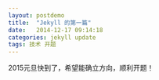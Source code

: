 ```yaml
---
layout: postdemo
title:  "Jekyll 的第一篇"
date:   2014-12-17 09:14:18
categories: jekyll update
tags: 技术 开题
---
```

2015元旦快到了，希望能确立方向，顺利开题！
